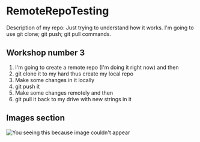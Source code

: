 # RemoteRepoTesting

Description of my repo:
Just trying to understand how it works. I'm going to use git clone; git push; git pull commands.


## Workshop number 3

1. I'm going to create a remote repo (I'm doing it right now) and then
2. git clone it to my hard thus create my local repo
3. Make some changes in it locally
4. git push it
5. Make some changes remotely and then 
6. git pull it back to my drive with new strings in it

## Images section

![You seeing this because image couldn't appear](TLC200apocalipsis_ready.jpg)
